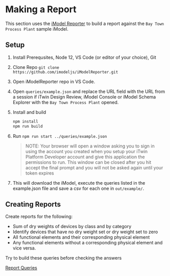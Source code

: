 # Making a Report

This section uses the [iModel Reporter](https://github.com/imodeljs/iModelReporter/) to build a report against the `Bay Town Process Plant` sample iModel.

## Setup

1. Install Prerequsites, Node 12, VS Code (or editor of your choice), Git
1. Clone Repo `git clone https://github.com/imodeljs/iModelReporter.git`
1. Open iModelReporter repo in VS Code.
1. Open `queries/example.json` and replace the URL field with the URL from a session if iTwin Design Review, iModel Console or iModel Schema Explorer with the `Bay Town Process Plant` opened.
1. Install and build

    ```bash
    npm install
    npm run build
    ```

1. Run `npm run start ../queries/example.json`

    > NOTE: Your browser will open a window asking you to sign in using the account you created when you setup your iTwin Platform Developer account and give this application the permissions to run.  This window can be closed after you hit accept the final prompt and you will not be asked again until your token expires

1. This will download the iModel, execute the queries listed in the example.json file and save a csv for each one in `out/example/`.

## Creating Reports

Create reports for the following:

- Sum of dry weights of devices by class and by category
- Identify devices that have no dry weight set or dry weight set to zero
- All functional elements and their corresponding physical element
- Any functional elements without a corresponding physical element and vice versa.

Try to build these queries before checking the answers

[Report Queries](queriesForReport.md)